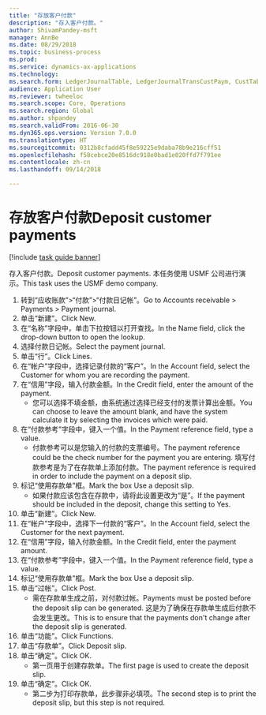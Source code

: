 ```yaml
--- 
title: "存放客户付款"
description: "存入客户付款。"
author: ShivamPandey-msft
manager: AnnBe
ms.date: 08/29/2018
ms.topic: business-process
ms.prod: 
ms.service: dynamics-ax-applications
ms.technology: 
ms.search.form: LedgerJournalTable, LedgerJournalTransCustPaym, CustTableLookup
audience: Application User
ms.reviewer: twheeloc
ms.search.scope: Core, Operations
ms.search.region: Global
ms.author: shpandey
ms.search.validFrom: 2016-06-30
ms.dyn365.ops.version: Version 7.0.0
ms.translationtype: HT
ms.sourcegitcommit: 0312b8cfadd45f8e59225e9daba78b9e216cff51
ms.openlocfilehash: f58cebce20e8516dc918e0bad1e020ffd7f791ee
ms.contentlocale: zh-cn
ms.lasthandoff: 09/14/2018

---
```

# <a name="deposit-customer-payments"></a><span data-ttu-id="53d36-103">存放客户付款</span><span class="sxs-lookup"><span data-stu-id="53d36-103">Deposit customer payments</span></span>

[!include [task guide banner](../../includes/task-guide-banner.md)]

<span data-ttu-id="53d36-104">存入客户付款。</span><span class="sxs-lookup"><span data-stu-id="53d36-104">Deposit customer payments.</span></span> <span data-ttu-id="53d36-105">本任务使用 USMF 公司进行演示。</span><span class="sxs-lookup"><span data-stu-id="53d36-105">This task uses the USMF demo company.</span></span>

1. <span data-ttu-id="53d36-106">转到“应收账款”>“付款”>“付款日记帐”。</span><span class="sxs-lookup"><span data-stu-id="53d36-106">Go to Accounts receivable > Payments > Payment journal.</span></span>
2. <span data-ttu-id="53d36-107">单击“新建”。</span><span class="sxs-lookup"><span data-stu-id="53d36-107">Click New.</span></span>
3. <span data-ttu-id="53d36-108">在“名称”字段中，单击下拉按钮以打开查找。</span><span class="sxs-lookup"><span data-stu-id="53d36-108">In the Name field, click the drop-down button to open the lookup.</span></span>
4. <span data-ttu-id="53d36-109">选择付款日记帐。</span><span class="sxs-lookup"><span data-stu-id="53d36-109">Select the payment journal.</span></span> 
5. <span data-ttu-id="53d36-110">单击“行”。</span><span class="sxs-lookup"><span data-stu-id="53d36-110">Click Lines.</span></span>
6. <span data-ttu-id="53d36-111">在“帐户”字段中，选择记录付款的“客户”。</span><span class="sxs-lookup"><span data-stu-id="53d36-111">In the Account field, select the Customer for whom you are recording the payment.</span></span>
7. <span data-ttu-id="53d36-112">在“信用”字段，输入付款金额。</span><span class="sxs-lookup"><span data-stu-id="53d36-112">In the Credit field, enter the amount of the payment.</span></span>
    * <span data-ttu-id="53d36-113">您可以选择不填金额，由系统通过选择已经支付的发票计算出金额。</span><span class="sxs-lookup"><span data-stu-id="53d36-113">You can choose to leave the amount blank, and have the system calculate it by selecting the invoices which were paid.</span></span>  
8. <span data-ttu-id="53d36-114">在“付款参考”字段中，键入一个值。</span><span class="sxs-lookup"><span data-stu-id="53d36-114">In the Payment reference field, type a value.</span></span>
    * <span data-ttu-id="53d36-115">付款参考可以是您输入的付款的支票编号。</span><span class="sxs-lookup"><span data-stu-id="53d36-115">The payment reference could be the check number for the payment you are entering.</span></span> <span data-ttu-id="53d36-116">填写付款参考是为了在存款单上添加付款。</span><span class="sxs-lookup"><span data-stu-id="53d36-116">The payment reference is required in order to include the payment on a deposit slip.</span></span>  
9. <span data-ttu-id="53d36-117">标记“使用存款单”框。</span><span class="sxs-lookup"><span data-stu-id="53d36-117">Mark the box Use a deposit slip.</span></span>
    * <span data-ttu-id="53d36-118">如果付款应该包含在存款中，请将此设置更改为“是”。</span><span class="sxs-lookup"><span data-stu-id="53d36-118">If the payment should be included in the deposit, change this setting to Yes.</span></span>  
10. <span data-ttu-id="53d36-119">单击“新建”。</span><span class="sxs-lookup"><span data-stu-id="53d36-119">Click New.</span></span>
11. <span data-ttu-id="53d36-120">在“帐户”字段中，选择下一付款的“客户”。</span><span class="sxs-lookup"><span data-stu-id="53d36-120">In the Account field, select the Customer for the next payment.</span></span>
12. <span data-ttu-id="53d36-121">在“信用”字段，输入付款金额。</span><span class="sxs-lookup"><span data-stu-id="53d36-121">In the Credit field, enter the payment amount.</span></span>
13. <span data-ttu-id="53d36-122">在“付款参考”字段中，键入一个值。</span><span class="sxs-lookup"><span data-stu-id="53d36-122">In the Payment reference field, type a value.</span></span>
14. <span data-ttu-id="53d36-123">标记“使用存款单”框。</span><span class="sxs-lookup"><span data-stu-id="53d36-123">Mark the box Use a deposit slip.</span></span>
15. <span data-ttu-id="53d36-124">单击“过帐”。</span><span class="sxs-lookup"><span data-stu-id="53d36-124">Click Post.</span></span>
    * <span data-ttu-id="53d36-125">需在存款单生成之前，对付款过帐。</span><span class="sxs-lookup"><span data-stu-id="53d36-125">Payments must be posted before the deposit slip can be generated.</span></span> <span data-ttu-id="53d36-126">这是为了确保在存款单生成后付款不会发生更改。</span><span class="sxs-lookup"><span data-stu-id="53d36-126">This is to ensure that the payments don't change after the deposit slip is generated.</span></span>  
16. <span data-ttu-id="53d36-127">单击“功能”。</span><span class="sxs-lookup"><span data-stu-id="53d36-127">Click Functions.</span></span>
17. <span data-ttu-id="53d36-128">单击“存款单”。</span><span class="sxs-lookup"><span data-stu-id="53d36-128">Click Deposit slip.</span></span>
18. <span data-ttu-id="53d36-129">单击“确定”。</span><span class="sxs-lookup"><span data-stu-id="53d36-129">Click OK.</span></span>
    * <span data-ttu-id="53d36-130">第一页用于创建存款单。</span><span class="sxs-lookup"><span data-stu-id="53d36-130">The first page is used to create the deposit slip.</span></span>  
19. <span data-ttu-id="53d36-131">单击“确定”。</span><span class="sxs-lookup"><span data-stu-id="53d36-131">Click OK.</span></span>
    * <span data-ttu-id="53d36-132">第二步为打印存款单，此步骤非必填项。</span><span class="sxs-lookup"><span data-stu-id="53d36-132">The second step is to print the deposit slip, but this step is not required.</span></span>  


